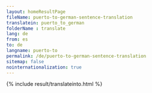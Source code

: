 ```yaml
---
layout: homeResultPage
fileName: puerto-to-german-sentence-translation
translatein: puerto_to_german
folderName : translate
lang: de
from: es
to: de
langname: puerto-to
permalink: /de/puerto-to-german-sentence-translation
sitemap: false
nointernationalization: true
---
```

{% include result/translateinto.html %}

<script src="/js/result/translation.js" data-foldername="{{page.folderName}}" data-lang="{{page.lang}}"></script>

